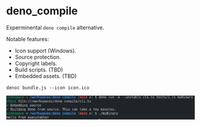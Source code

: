 # deno_compile

Experminental `deno compile` alternative.

Notable features:

- Icon support (Windows).
- Source protection.
- Copyright labels.
- Build scripts. (TBD)
- Embedded assets. (TBD)

```shell
denoc bundle.js --icon icon.ico
```

![](example.png)
